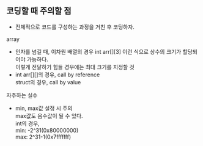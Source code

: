 ## 코딩할 때 주의할 점  

- 전체적으로 코드를 구성하는 과정을 거친 후 코딩하자.  

array  
- 인자를 넘길 때, 이차원 배열의 경우 int arr[][3] 이런 식으로 상수의 크기가 할당되어야 가능하다.  
  이렇게 전달하기 힘들 경우에는 최대 크기를 지정할 것  
- int arr[][]의 경우, call by reference  
  struct의 경우, call by value   

자주하는 실수    
- min, max값 설정 시 주의  
  max값도 음수값이 될 수 있다.  
  int의 경우,   
  min: -2^31(0x80000000)    
  max: 2^31-1(0x7fffffff) 


